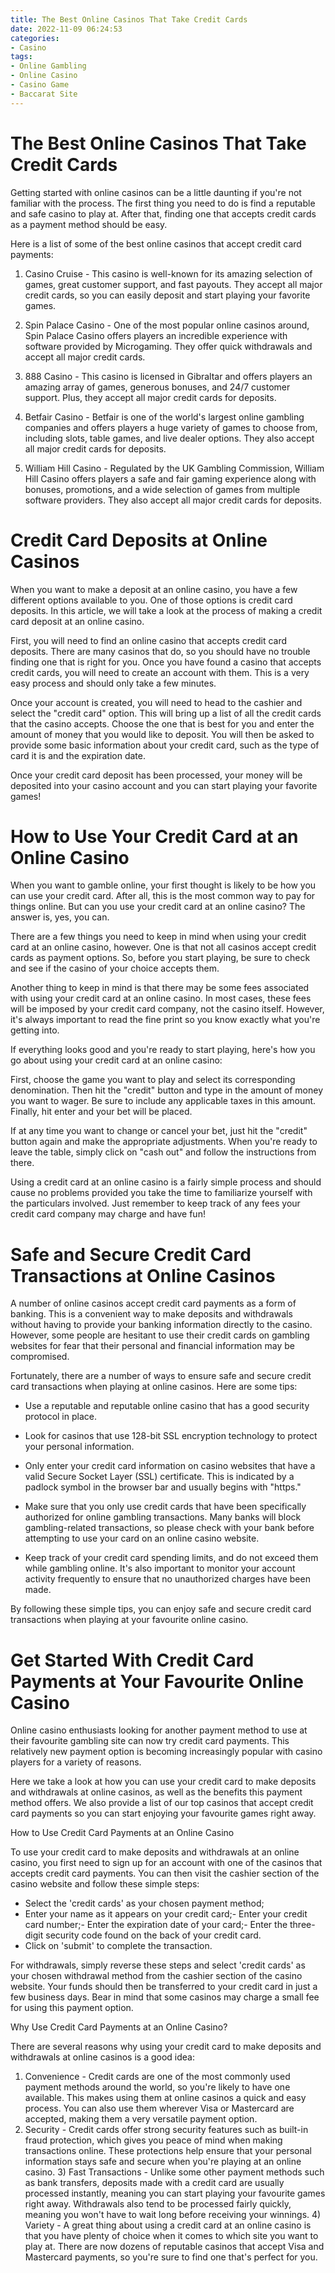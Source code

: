 ```yaml
---
title: The Best Online Casinos That Take Credit Cards
date: 2022-11-09 06:24:53
categories:
- Casino
tags:
- Online Gambling
- Online Casino
- Casino Game
- Baccarat Site
---
```



#  The Best Online Casinos That Take Credit Cards

Getting started with online casinos can be a little daunting if you're not familiar with the process. The first thing you need to do is find a reputable and safe casino to play at. After that, finding one that accepts credit cards as a payment method should be easy.

Here is a list of some of the best online casinos that accept credit card payments:

1. Casino Cruise - This casino is well-known for its amazing selection of games, great customer support, and fast payouts. They accept all major credit cards, so you can easily deposit and start playing your favorite games.

2. Spin Palace Casino - One of the most popular online casinos around, Spin Palace Casino offers players an incredible experience with software provided by Microgaming. They offer quick withdrawals and accept all major credit cards.

3. 888 Casino - This casino is licensed in Gibraltar and offers players an amazing array of games, generous bonuses, and 24/7 customer support. Plus, they accept all major credit cards for deposits.

4. Betfair Casino - Betfair is one of the world's largest online gambling companies and offers players a huge variety of games to choose from, including slots, table games, and live dealer options. They also accept all major credit cards for deposits.

5. William Hill Casino - Regulated by the UK Gambling Commission, William Hill Casino offers players a safe and fair gaming experience along with bonuses, promotions, and a wide selection of games from multiple software providers. They also accept all major credit cards for deposits.

#  Credit Card Deposits at Online Casinos

When you want to make a deposit at an online casino, you have a few different options available to you. One of those options is credit card deposits. In this article, we will take a look at the process of making a credit card deposit at an online casino.

First, you will need to find an online casino that accepts credit card deposits. There are many casinos that do, so you should have no trouble finding one that is right for you. Once you have found a casino that accepts credit cards, you will need to create an account with them. This is a very easy process and should only take a few minutes.

Once your account is created, you will need to head to the cashier and select the "credit card" option. This will bring up a list of all the credit cards that the casino accepts. Choose the one that is best for you and enter the amount of money that you would like to deposit. You will then be asked to provide some basic information about your credit card, such as the type of card it is and the expiration date.

Once your credit card deposit has been processed, your money will be deposited into your casino account and you can start playing your favorite games!

#  How to Use Your Credit Card at an Online Casino

When you want to gamble online, your first thought is likely to be how you can use your credit card. After all, this is the most common way to pay for things online. But can you use your credit card at an online casino? The answer is, yes, you can.

There are a few things you need to keep in mind when using your credit card at an online casino, however. One is that not all casinos accept credit cards as payment options. So, before you start playing, be sure to check and see if the casino of your choice accepts them.

Another thing to keep in mind is that there may be some fees associated with using your credit card at an online casino. In most cases, these fees will be imposed by your credit card company, not the casino itself. However, it's always important to read the fine print so you know exactly what you're getting into.

If everything looks good and you're ready to start playing, here's how you go about using your credit card at an online casino:

First, choose the game you want to play and select its corresponding denomination. Then hit the "credit" button and type in the amount of money you want to wager. Be sure to include any applicable taxes in this amount. Finally, hit enter and your bet will be placed.

If at any time you want to change or cancel your bet, just hit the "credit" button again and make the appropriate adjustments. When you're ready to leave the table, simply click on "cash out" and follow the instructions from there.

Using a credit card at an online casino is a fairly simple process and should cause no problems provided you take the time to familiarize yourself with the particulars involved. Just remember to keep track of any fees your credit card company may charge and have fun!

#  Safe and Secure Credit Card Transactions at Online Casinos

A number of online casinos accept credit card payments as a form of banking. This is a convenient way to make deposits and withdrawals without having to provide your banking information directly to the casino. However, some people are hesitant to use their credit cards on gambling websites for fear that their personal and financial information may be compromised.

Fortunately, there are a number of ways to ensure safe and secure credit card transactions when playing at online casinos. Here are some tips:

- Use a reputable and reputable online casino that has a good security protocol in place.

- Look for casinos that use 128-bit SSL encryption technology to protect your personal information.

- Only enter your credit card information on casino websites that have a valid Secure Socket Layer (SSL) certificate. This is indicated by a padlock symbol in the browser bar and usually begins with "https."

- Make sure that you only use credit cards that have been specifically authorized for online gambling transactions. Many banks will block gambling-related transactions, so please check with your bank before attempting to use your card on an online casino website.

- Keep track of your credit card spending limits, and do not exceed them while gambling online. It's also important to monitor your account activity frequently to ensure that no unauthorized charges have been made.

By following these simple tips, you can enjoy safe and secure credit card transactions when playing at your favourite online casino.

#  Get Started With Credit Card Payments at Your Favourite Online Casino

Online casino enthusiasts looking for another payment method to use at their favourite gambling site can now try credit card payments. This relatively new payment option is becoming increasingly popular with casino players for a variety of reasons.

Here we take a look at how you can use your credit card to make deposits and withdrawals at online casinos, as well as the benefits this payment method offers. We also provide a list of our top casinos that accept credit card payments so you can start enjoying your favourite games right away.

How to Use Credit Card Payments at an Online Casino

To use your credit card to make deposits and withdrawals at an online casino, you first need to sign up for an account with one of the casinos that accepts credit card payments. You can then visit the cashier section of the casino website and follow these simple steps:

- Select the 'credit cards' as your chosen payment method;
- Enter your name as it appears on your credit card;- Enter your credit card number;- Enter the expiration date of your card;- Enter the three-digit security code found on the back of your credit card.
- Click on 'submit' to complete the transaction.

For withdrawals, simply reverse these steps and select 'credit cards' as your chosen withdrawal method from the cashier section of the casino website. Your funds should then be transferred to your credit card in just a few business days. Bear in mind that some casinos may charge a small fee for using this payment option.

Why Use Credit Card Payments at an Online Casino?

There are several reasons why using your credit card to make deposits and withdrawals at online casinos is a good idea:

1) Convenience - Credit cards are one of the most commonly used payment methods around the world, so you're likely to have one available. This makes using them at online casinos a quick and easy process. You can also use them wherever Visa or Mastercard are accepted, making them a very versatile payment option.
2) Security - Credit cards offer strong security features such as built-in fraud protection, which gives you peace of mind when making transactions online. These protections help ensure that your personal information stays safe and secure when you're playing at an online casino. 3) Fast Transactions - Unlike some other payment methods such as bank transfers, deposits made with a credit card are usually processed instantly, meaning you can start playing your favourite games right away. Withdrawals also tend to be processed fairly quickly, meaning you won't have to wait long before receiving your winnings.  4) Variety - A great thing about using a credit card at an online casino is that you have plenty of choice when it comes to which site you want to play at. There are now dozens of reputable casinos that accept Visa and Mastercard payments, so you're sure to find one that's perfect for you.